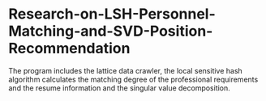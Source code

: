 # Research-on-LSH-Personnel-Matching-and-SVD-Position-Recommendation
The program includes the lattice data crawler, the local sensitive hash algorithm calculates the matching degree of the professional requirements and the resume information and the singular value decomposition.
